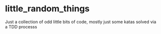 # little_random_things

Just a collection of odd little bits of code, mostly just some katas solved via a TDD processs
